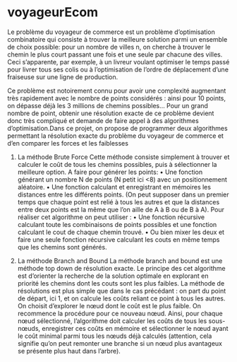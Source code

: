 # voyageurEcom

Le problème du voyageur de commerce est un problème d’optimisation combinatoire qui consiste à trouver la meilleure solution parmi un ensemble de choix possible: pour un nombre de villes n, on cherche à trouver le chemin le plus court passant une fois et une seule par chacune des villes. Ceci s’apparente, par exemple, à un livreur voulant optimiser le temps passé pour livrer tous ses colis ou à l’optimisation de l’ordre de déplacement d’une fraiseuse sur une ligne de production.

Ce problème est notoirement connu pour avoir une complexité augmentant très rapidement avec le nombre de points considérés : ainsi pour 10 points, on dépasse déjà les 3 millions de chemins possibles… Pour un grand nombre de point, obtenir une résolution exacte de ce problème devient donc très compliqué et demande de faire appel à des algorithmes d’optimisation.Dans ce projet, on propose de programmer deux algorithmes permettant la résolution exacte du problème du voyageur de commerce et d’en comparer les forces et les faiblesses

1) La méthode Brute Force
Cette méthode consiste simplement à trouver et calculer le coût de tous les chemins possibles, puis à sélectionner la meilleure option.
A faire pour générer les points:
  • Une fonction générant un nombre N de points (N petit ici <8) avec un positionnement aléatoire.
  • Une fonction calculant et enregistrant en mémoires les distances entre les différents points. (On peut supposer dans un premier temps que chaque point est relié à       tous les autres et que la distances entre deux points est la même que l’on aille de A à B ou de B à A). Pour réaliser cet algorithme on peut utiliser :
  • Une fonction récursive calculant toute les combinaisons de points possibles et une fonction calculant le cout de chaque chemin trouvé.
  • Ou bien mixer les deux et faire une seule fonction récursive calculant les couts en même temps que les chemins sont générés.
  
2) La méthode Branch and Bound
La méthode branch and bound est une méthode top down de résolution exacte. Le principe des cet algorithme est d’orienter la recherche de la solution optimale en explorant en priorité les chemins dont les couts sont les plus faibles. La méthode de résolutions est plus simple que dans le cas précédant : on part du point de départ, ici 1, et on calcule les coûts reliant ce point à tous les autres. On choisit d’explorer le nœud dont le coût est le plus faible. On recommence la procédure pour ce nouveau nœud. Ainsi, pour chaque nœud sélectionné, l’algorithme doit calculer les coûts de tous les sous-nœuds, enregistrer ces coûts en mémoire et sélectionner le nœud ayant le coût minimal parmi tous les nœuds déjà calculés (attention, cela signifie qu’on peut remonter une branche si un nœud plus avantageux se présente plus haut dans l’arbre).
